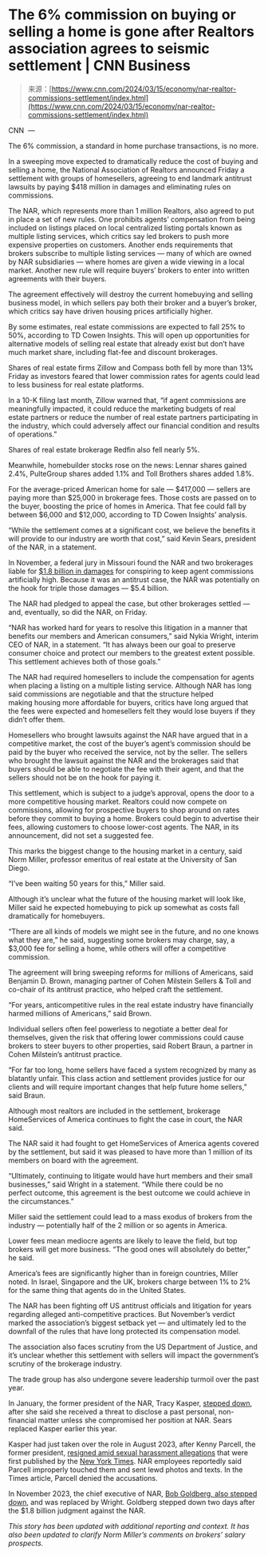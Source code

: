 <!--yml
category: 未分类
date: 2024-05-27 14:58:59
-->

# The 6% commission on buying or selling a home is gone after Realtors association agrees to seismic settlement | CNN Business

> 来源：[https://www.cnn.com/2024/03/15/economy/nar-realtor-commissions-settlement/index.html](https://www.cnn.com/2024/03/15/economy/nar-realtor-commissions-settlement/index.html)

CNN  — 

The 6% commission, a standard in home purchase transactions, is no more.

In a sweeping move expected to dramatically reduce the cost of buying and selling a home, the National Association of Realtors announced Friday a settlement with groups of homesellers, agreeing to end landmark antitrust lawsuits by paying $418 million in damages and eliminating rules on commissions.

The NAR, which represents more than 1 million Realtors, also agreed to put in place a set of new rules. One prohibits agents’ compensation from being included on listings placed on local centralized listing portals known as multiple listing services, which critics say led brokers to push more expensive properties on customers. Another ends requirements that brokers subscribe to multiple listing services — many of which are owned by NAR subsidiaries — where homes are given a wide viewing in a local market. Another new rule will require buyers’ brokers to enter into written agreements with their buyers.

The agreement effectively will destroy the current homebuying and selling business model, in which sellers pay both their broker and a buyer’s broker, which critics say have driven housing prices artificially higher.

By some estimates, real estate commissions are expected to fall 25% to 50%, according to TD Cowen Insights. This will open up opportunities for alternative models of selling real estate that already exist but don’t have much market share, including flat-fee and discount brokerages.

Shares of real estate firms Zillow and Compass both fell by more than 13% Friday as investors feared that lower commission rates for agents could lead to less business for real estate platforms.

In a 10-K filing last month, Zillow warned that, “if agent commissions are meaningfully impacted, it could reduce the marketing budgets of real estate partners or reduce the number of real estate partners participating in the industry, which could adversely affect our financial condition and results of operations.”

Shares of real estate brokerage Redfin also fell nearly 5%.

Meanwhile, homebuilder stocks rose on the news: Lennar shares gained 2.4%, PulteGroup shares added 1.1% and Toll Brothers shares added 1.8%.

For the average-priced American home for sale — $417,000 — sellers are paying more than $25,000 in brokerage fees. Those costs are passed on to the buyer, boosting the price of homes in America. That fee could fall by between $6,000 and $12,000, according to TD Cowen Insights’ analysis.

“While the settlement comes at a significant cost, we believe the benefits it will provide to our industry are worth that cost,” said Kevin Sears, president of the NAR, in a statement.

In November, a federal jury in Missouri found the NAR and two brokerages liable for [$1.8 billion in damages](https://www.cnn.com/2023/11/05/homes/nar-verdict-real-estate-commission-fee/index.html) for conspiring to keep agent commissions artificially high. Because it was an antitrust case, the NAR was potentially on the hook for triple those damages — $5.4 billion.

The NAR had pledged to appeal the case, but other brokerages settled — and, eventually, so did the NAR, on Friday.

“NAR has worked hard for years to resolve this litigation in a manner that benefits our members and American consumers,” said Nykia Wright, interim CEO of NAR, in a statement. “It has always been our goal to preserve consumer choice and protect our members to the greatest extent possible. This settlement achieves both of those goals.”

The NAR had required homesellers to include the compensation for agents when placing a listing on a multiple listing service. Although NAR has long said commissions are negotiable and that the structure helped making housing more affordable for buyers, critics have long argued that the fees were expected and homesellers felt they would lose buyers if they didn’t offer them.

Homesellers who brought lawsuits against the NAR have argued that in a competitive market, the cost of the buyer’s agent’s commission should be paid by the buyer who received the service, not by the seller. The sellers who brought the lawsuit against the NAR and the brokerages said that buyers should be able to negotiate the fee with their agent, and that the sellers should not be on the hook for paying it.

This settlement, which is subject to a judge’s approval, opens the door to a more competitive housing market. Realtors could now compete on commissions, allowing for prospective buyers to shop around on rates before they commit to buying a home. Brokers could begin to advertise their fees, allowing customers to choose lower-cost agents. The NAR, in its announcement, did not set a suggested fee.

This marks the biggest change to the housing market in a century, said Norm Miller, professor emeritus of real estate at the University of San Diego.

“I’ve been waiting 50 years for this,” Miller said.

Although it’s unclear what the future of the housing market will look like, Miller said he expected homebuying to pick up somewhat as costs fall dramatically for homebuyers.

“There are all kinds of models we might see in the future, and no one knows what they are,” he said, suggesting some brokers may charge, say, a $3,000 fee for selling a home, while others will offer a competitive commission.

The agreement will bring sweeping reforms for millions of Americans, said Benjamin D. Brown, managing partner of Cohen Milstein Sellers & Toll and co-chair of its antitrust practice, who helped craft the settlement.

“For years, anticompetitive rules in the real estate industry have financially harmed millions of Americans,” said Brown.

Individual sellers often feel powerless to negotiate a better deal for themselves, given the risk that offering lower commissions could cause brokers to steer buyers to other properties, said Robert Braun, a partner in Cohen Milstein’s antitrust practice.

“For far too long, home sellers have faced a system recognized by many as blatantly unfair. This class action and settlement provides justice for our clients and will require important changes that help future home sellers,” said Braun.

Although most realtors are included in the settlement, brokerage HomeServices of America continues to fight the case in court, the NAR said.

The NAR said it had fought to get HomeServices of America agents covered by the settlement, but said it was pleased to have more than 1 million of its members on board with the agreement.

“Ultimately, continuing to litigate would have hurt members and their small businesses,” said Wright in a statement. “While there could be no perfect outcome, this agreement is the best outcome we could achieve in the circumstances.”

Miller said the settlement could lead to a mass exodus of brokers from the industry — potentially half of the 2 million or so agents in America.

Lower fees mean mediocre agents are likely to leave the field, but top brokers will get more business. “The good ones will absolutely do better,” he said.

America’s fees are significantly higher than in foreign countries, Miller noted. In Israel, Singapore and the UK, brokers charge between 1% to 2% for the same thing that agents do in the United States.

The NAR has been fighting off US antitrust officials and litigation for years regarding alleged anti-competitive practices. But November’s verdict marked the association’s biggest setback yet — and ultimately led to the downfall of the rules that have long protected its compensation model.

The association also faces scrutiny from the US Department of Justice, and it’s unclear whether this settlement with sellers will impact the government’s scrutiny of the brokerage industry.

The trade group has also undergone severe leadership turmoil over the past year.

In January, the former president of the NAR, Tracy Kasper, [stepped down](https://www.cnn.com/2024/01/08/economy/nar-president-steps-down-alleging-blackmail/index.html), after she said she received a threat to disclose a past personal, non-financial matter unless she compromised her position at NAR. Sears replaced Kasper earlier this year.

Kasper had just taken over the role in August 2023, after Kenny Parcell, the former president, [resigned amid sexual harassment allegations](https://www.cnn.com/2023/08/29/homes/nar-president-resigns/index.html) that were first published by the [New York Times](https://www.nytimes.com/2023/08/26/realestate/national-association-of-realtors-sexual-harassment.html). NAR employees reportedly said Parcell improperly touched them and sent lewd photos and texts. In the Times article, Parcell denied the accusations.

In November 2023, the chief executive of NAR, [Bob Goldberg, also stepped down](https://www.cnn.com/2023/11/02/homes/ceo-of-nar-resigns/index.html), and was replaced by Wright. Goldberg stepped down two days after the $1.8 billion judgment against the NAR.

*This story has been updated with additional reporting and context. It has also been updated to clarify Norm Miller’s comments on brokers’ salary prospects.*